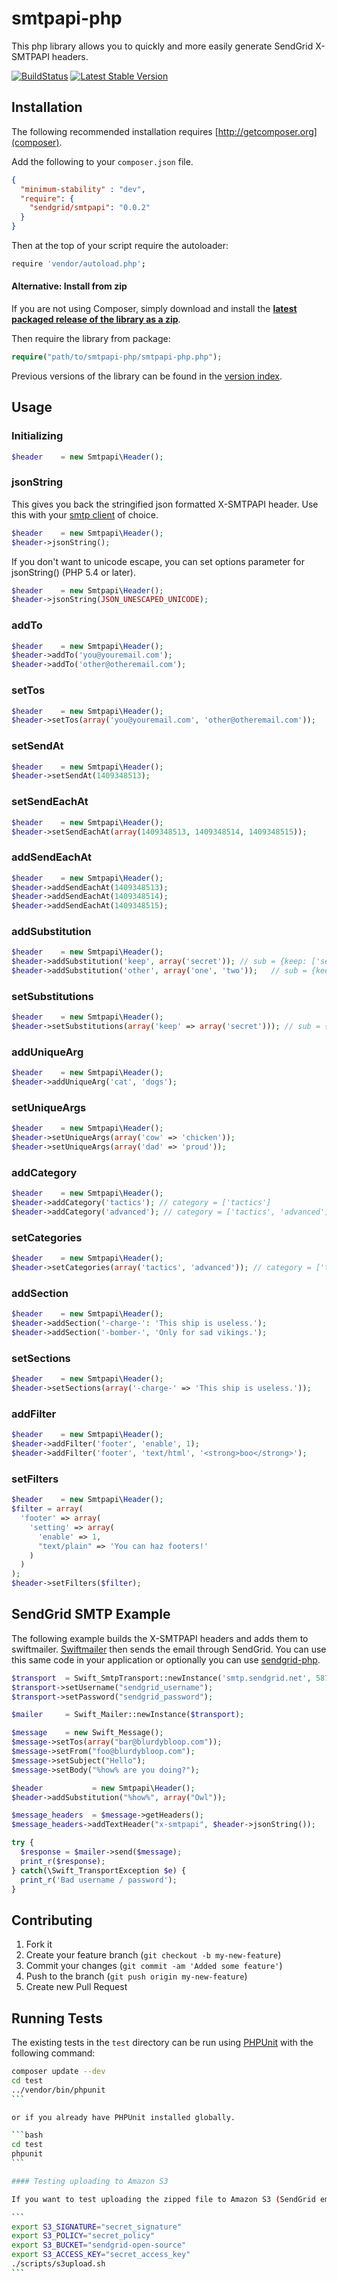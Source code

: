 # smtpapi-php

This php library allows you to quickly and more easily generate SendGrid X-SMTPAPI headers.

[![BuildStatus](https://api.travis-ci.org/sendgrid/smtpapi-php.png?branch=master)](https://travis-ci.org/sendgrid/smtpapi-php)
[![Latest Stable Version](https://poser.pugx.org/sendgrid/smtpapi/version.png)](https://packagist.org/packages/sendgrid/smtpapi)

## Installation

The following recommended installation requires [http://getcomposer.org](composer).

Add the following to your `composer.json` file.

```json
{  
  "minimum-stability" : "dev",
  "require": {
    "sendgrid/smtpapi": "0.0.2"
  }
}
```

Then at the top of your script require the autoloader:

```bash
require 'vendor/autoload.php';
```

#### Alternative: Install from zip

If you are not using Composer, simply download and install the **[latest packaged release of the library as a zip](https://sendgrid-open-source.s3.amazonaws.com/smtpapi-php/smtpapi-php.zip)**.

Then require the library from package:

```php
require("path/to/smtpapi-php/smtpapi-php.php");
```

Previous versions of the library can be found in the [version index](https://sendgrid-open-source.s3.amazonaws.com/index.html).

## Usage

### Initializing

```php
$header    = new Smtpapi\Header();
```

### jsonString

This gives you back the stringified json formatted X-SMTPAPI header. Use this with your [smtp client](https://github.com/andris9/simplesmtp) of choice.

```php
$header    = new Smtpapi\Header();
$header->jsonString();
```

If you don't want to unicode escape, you can set options parameter for jsonString() (PHP 5.4 or later).

```php
$header    = new Smtpapi\Header();
$header->jsonString(JSON_UNESCAPED_UNICODE);
```

### addTo

```php
$header    = new Smtpapi\Header();
$header->addTo('you@youremail.com');
$header->addTo('other@otheremail.com');
```

### setTos

```php
$header    = new Smtpapi\Header();
$header->setTos(array('you@youremail.com', 'other@otheremail.com'));
```

### setSendAt

```php
$header    = new Smtpapi\Header();
$header->setSendAt(1409348513);
```

### setSendEachAt

```php
$header    = new Smtpapi\Header();
$header->setSendEachAt(array(1409348513, 1409348514, 1409348515));
```

### addSendEachAt

```php
$header    = new Smtpapi\Header();
$header->addSendEachAt(1409348513);
$header->addSendEachAt(1409348514);
$header->addSendEachAt(1409348515);
```

### addSubstitution

```php
$header    = new Smtpapi\Header();
$header->addSubstitution('keep', array('secret')); // sub = {keep: ['secret']}
$header->addSubstitution('other', array('one', 'two'));   // sub = {keep: ['secret'], other: ['one', 'two']}
```

### setSubstitutions

```php
$header    = new Smtpapi\Header();
$header->setSubstitutions(array('keep' => array('secret'))); // sub = {keep: ['secret']}
```
### addUniqueArg

```php
$header    = new Smtpapi\Header();
$header->addUniqueArg('cat', 'dogs');
```

### setUniqueArgs

```php
$header    = new Smtpapi\Header();
$header->setUniqueArgs(array('cow' => 'chicken'));
$header->setUniqueArgs(array('dad' => 'proud'));
```

### addCategory

```php
$header    = new Smtpapi\Header();
$header->addCategory('tactics'); // category = ['tactics']
$header->addCategory('advanced'); // category = ['tactics', 'advanced']
```

### setCategories

```php
$header    = new Smtpapi\Header();
$header->setCategories(array('tactics', 'advanced')); // category = ['tactics', 'advanced']
```

### addSection

```php
$header    = new Smtpapi\Header();
$header->addSection('-charge-': 'This ship is useless.');
$header->addSection('-bomber-', 'Only for sad vikings.');
```

### setSections

```php
$header    = new Smtpapi\Header();
$header->setSections(array('-charge-' => 'This ship is useless.'));
```

### addFilter

```php
$header    = new Smtpapi\Header();
$header->addFilter('footer', 'enable', 1);
$header->addFilter('footer', 'text/html', '<strong>boo</strong>');
```

### setFilters

```php
$header    = new Smtpapi\Header();
$filter = array(
  'footer' => array(
    'setting' => array(
      'enable' => 1,
      "text/plain" => 'You can haz footers!'
    )
  )
);
$header->setFilters($filter);
```

## SendGrid SMTP Example

The following example builds the X-SMTPAPI headers and adds them to swiftmailer. [Swiftmailer](http://swiftmailer.org/) then sends the email through SendGrid. You can use this same code in your application or optionally you can use [sendgrid-php](http://github.com/sendgrid/sendgrid-php).

```php
$transport  = Swift_SmtpTransport::newInstance('smtp.sendgrid.net', 587);
$transport->setUsername("sendgrid_username");
$transport->setPassword("sendgrid_password");

$mailer     = Swift_Mailer::newInstance($transport);

$message    = new Swift_Message();
$message->setTos(array("bar@blurdybloop.com"));
$message->setFrom("foo@blurdybloop.com");
$message->setSubject("Hello");
$message->setBody("%how% are you doing?");

$header           = new Smtpapi\Header();
$header->addSubstitution("%how%", array("Owl"));

$message_headers  = $message->getHeaders();
$message_headers->addTextHeader("x-smtpapi", $header->jsonString());

try {
  $response = $mailer->send($message);
  print_r($response);
} catch(\Swift_TransportException $e) {
  print_r('Bad username / password');
}
```

## Contributing

1. Fork it
2. Create your feature branch (`git checkout -b my-new-feature`)
3. Commit your changes (`git commit -am 'Added some feature'`)
4. Push to the branch (`git push origin my-new-feature`)
5. Create new Pull Request

## Running Tests

The existing tests in the `test` directory can be run using [PHPUnit](https://github.com/sebastianbergmann/phpunit/) with the following command:

````bash
composer update --dev
cd test
../vendor/bin/phpunit
```

or if you already have PHPUnit installed globally.

```bash
cd test
phpunit
```

#### Testing uploading to Amazon S3

If you want to test uploading the zipped file to Amazon S3 (SendGrid employees only), do the following.

```
export S3_SIGNATURE="secret_signature"
export S3_POLICY="secret_policy"
export S3_BUCKET="sendgrid-open-source"
export S3_ACCESS_KEY="secret_access_key"
./scripts/s3upload.sh
```
